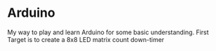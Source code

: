 # Arduino
My way to play and learn Arduino for some basic understanding.
First Target is to create a 8x8 LED matrix count down-timer
